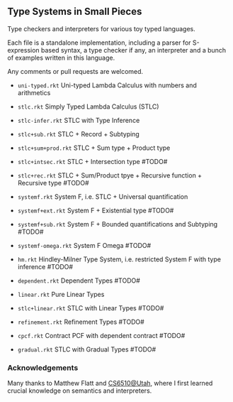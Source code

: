 ## Type Systems in Small Pieces

Type checkers and interpreters for various toy typed languages.

Each file is a standalone implementation, including a parser for S-expression based syntax, a type checker if any, an interpreter and a bunch of examples written in this language.

Any comments or pull requests are welcomed.

* `uni-typed.rkt` Uni-typed Lambda Calculus with numbers and arithmetics

* `stlc.rkt` Simply Typed Lambda Calculus (STLC)

* `stlc-infer.rkt` STLC with Type Inference

* `stlc+sub.rkt` STLC + Record + Subtyping

* `stlc+sum+prod.rkt` STLC + Sum type + Product type

* `stlc+intsec.rkt` STLC + Intersection type #TODO#

* `stlc+rec.rkt` STLC + Sum/Product tpye + Recursive function + Recursive type #TODO#

* `systemf.rkt` System F, i.e. STLC + Universal quantification

* `systemf+ext.rkt` System F + Existential type #TODO#

* `systemf+sub.rkt` System F + Bounded quantifications and Subtyping #TODO#

* `systemf-omega.rkt` System F Omega #TODO#

* `hm.rkt` Hindley-Milner Type System, i.e. restricted System F with type inference #TODO#

* `dependent.rkt` Dependent Types #TODO#

* `linear.rkt` Pure Linear Types 

* `stlc+linear.rkt` STLC with Linear Types #TODO#

* `refinement.rkt` Refinement Types #TODO#

* `cpcf.rkt` Contract PCF with dependent contract #TODO#

* `gradual.rkt` STLC with Gradual Types #TODO#


### Acknowledgements 
Many thanks to Matthew Flatt and [CS6510@Utah](http://www.eng.utah.edu/~cs6510/schedule.html), where I first learned crucial knowledge on semantics and interpreters.
